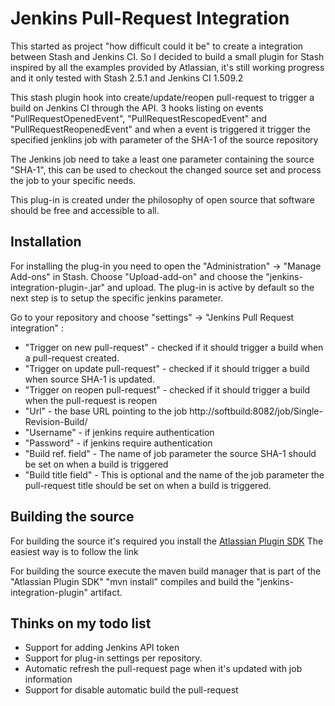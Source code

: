 # Jenkins Pull-Request Integration

This started as project "how difficult could it be" to create a integration between Stash and Jenkins CI. 
So I decided to build a small plugin for Stash inspired by all the examples provided by Atlassian, 
it's still working progress and it only tested with Stash 2.5.1 and Jenkins CI 1.509.2

This stash plugin hook into create/update/reopen pull-request to trigger a build on Jenkins CI through the API. 
3 hooks listing on events "PullRequestOpenedEvent", "PullRequestRescopedEvent" and "PullRequestReopenedEvent" and 
when a event is triggered it trigger the specified jenklins job with parameter of the SHA-1 of the source repository

The Jenkins job need to take a least one parameter containing the source "SHA-1", this can be used to checkout 
the changed source set and process the job to your specific needs.

This plug-in is created under the philosophy of open source that software should be free and accessible to all. 

##  Installation
For installing the plug-in you need to open the "Administration" -> "Manage Add-ons" in Stash. Choose "Upload-add-on" and choose the
"jenkins-integration-plugin-<version>.jar" and upload. The plug-in is active by default so the next step is to setup the specific jenkins parameter.
 
Go to your repository and choose "settings" -> "Jenkins Pull Request integration" :

* "Trigger on new pull-request" - checked if it should trigger a build when a pull-request created.
* "Trigger on update pull-request" - checked if it should trigger a build when source SHA-1 is updated.
* "Trigger on reopen pull-request" - checked if it should trigger a build when the pull-request is reopen
* "Url" - the base URL pointing to the job http://softbuild:8082/job/Single-Revision-Build/
* "Username" - if jenkins require authentication
* "Password" - if jenkins require authentication
* "Build ref. field" - The name of job parameter the source SHA-1 should be set on when a build is triggered
* "Build title field" - This is optional and the name of the job parameter the pull-request title should be set on when a build is triggered.
 
##  Building the source
For building the source it's required you install the [Atlassian Plugin SDK](https://developer.atlassian.com/display/DOCS/Set+up+the+Atlassian+Plugin+SDK+and+Build+a+Project) The easiest way is to follow the link
 
For building the source execute the maven build manager that is part of the "Atlassian Plugin SDK" "mvn install" compiles and build the "jenkins-integration-plugin" artifact.
 
##  Thinks on my todo list

* Support for adding Jenkins API token
* Support for plug-in settings per repository. 
* Automatic refresh the pull-request page when it's updated with job information
* Support for disable automatic build the pull-request
 
 